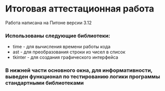 # **Итоговая аттестационная работа**

Работа написана на Питоне версии 3.12

### Использованы следующие библиотеки:
- time - для вычисления времени работы кода
- ast - для преобразования строки из чисел в список
- tkinter - для создания графического интерфейса


### В нижней части основного окна, для информативности, выведен функционал по тестированию логики программы стандартными библиотеками
